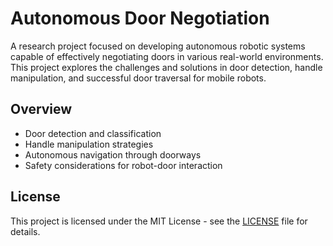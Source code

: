 # Autonomous Door Negotiation

A research project focused on developing autonomous robotic systems capable of effectively negotiating doors in various real-world environments. This project explores the challenges and solutions in door detection, handle manipulation, and successful door traversal for mobile robots.

## Overview
- Door detection and classification
- Handle manipulation strategies
- Autonomous navigation through doorways
- Safety considerations for robot-door interaction

## License
This project is licensed under the MIT License - see the [LICENSE](LICENSE) file for details.